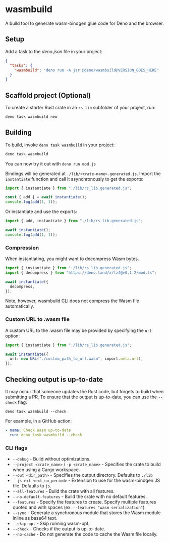 # wasmbuild

A build tool to generate wasm-bindgen glue code for Deno and the browser.

## Setup

Add a task to the _deno.json_ file in your project:

```json
{
  "tasks": {
    "wasmbuild": "deno run -A jsr:@deno/wasmbuild@VERSION_GOES_HERE"
  }
}
```

## Scaffold project (Optional)

To create a starter Rust crate in an `rs_lib` subfolder of your project, run:

```bash
deno task wasmbuild new
```

## Building

To build, invoke `deno task wasmbuild` in your project:

```bash
deno task wasmbuild
```

You can now try it out with `deno run mod.js`

Bindings will be generated at `./lib/<crate-name>.generated.js`. Import the
`instantiate` function and call it asynchronously to get the exports:

```ts
import { instantiate } from "./lib/rs_lib.generated.js";

const { add } = await instantiate();
console.log(add(1, 1));
```

Or instantiate and use the exports:

```ts
import { add, instantiate } from "./lib/rs_lib.generated.js";

await instantiate();
console.log(add(1, 1));
```

### Compression

When instantiating, you might want to decompress Wasm bytes.

```ts
import { instantiate } from "./lib/rs_lib.generated.js";
import { decompress } from "https://deno.land/x/lz4@v0.1.2/mod.ts";

await instantiate({
  decompress,
});
```

Note, however, wasmbuild CLI does not compress the Wasm file automatically.

### Custom URL to .wasm file

A custom URL to the .wasm file may be provided by specifying the `url` option:

```ts
import { instantiate } from "./lib/rs_lib.generated.js";

await instantiate({
  url: new URL("./custom_path_to_url.wasm", import.meta.url),
});
```

## Checking output is up-to-date

It may occur that someone updates the Rust code, but forgets to build when
submitting a PR. To ensure that the output is up-to-date, you can use the
`--check` flag:

```shellsession
deno task wasmbuild --check
```

For example, in a GitHub action:

```yml
- name: Check Wasm up-to-date
  run: deno task wasmbuild --check
```

### CLI flags

- `--debug` - Build without optimizations.
- `--project <crate_name>` / `-p <crate_name>` - Specifies the crate to build
  when using a Cargo workspace.
- `--out <dir_path>` - Specifies the output directory. Defaults to `./lib`
- `--js-ext <ext_no_period>` - Extension to use for the wasm-bindgen JS file.
  Defaults to `js`.
- `--all-features` - Build the crate with all features.
- `--no-default-features` - Build the crate with no default features.
- `--features` - Specify the features to create. Specify multiple features
  quoted and with spaces (ex. `--features "wasm serialization"`).
- `--sync` - Generate a synchronous module that stores the Wasm module inline as
  base64 text.
- `--skip-opt` - Skip running wasm-opt.
- `--check` - Checks if the output is up-to-date.
- `--no-cache` - Do not generate the code to cache the Wasm file locally.
